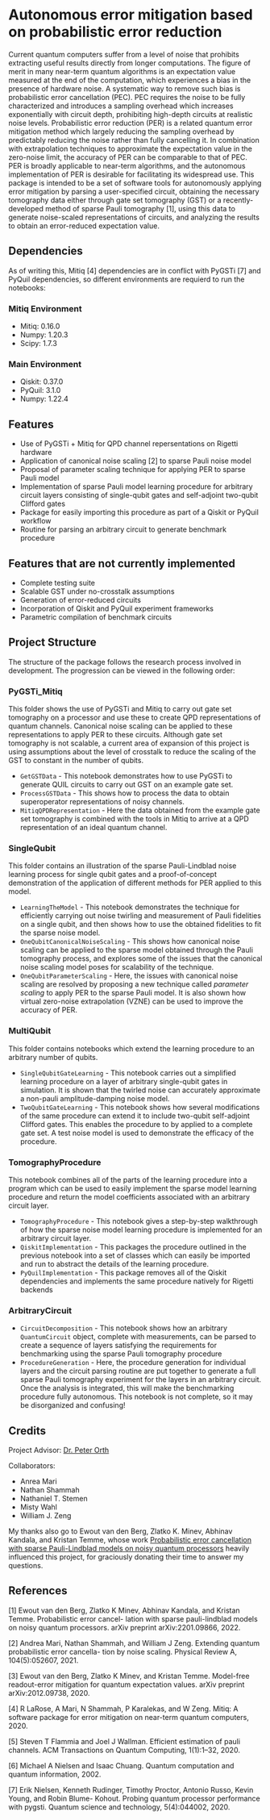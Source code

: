 # Autonomous error mitigation based on probabilistic error reduction

Current quantum computers suffer from a level of noise that prohibits extracting useful results directly from longer computations. The figure of merit in many near-term quantum algorithms is an expectation value measured at the end of the computation, which experiences a bias in the presence of hardware noise. A systematic way to remove such bias is probabilistic error cancellation (PEC). PEC requires the noise to be fully characterized and introduces a sampling overhead which increases exponentially with circuit depth, prohibiting high-depth circuits at realistic noise levels. 
Probabilistic error reduction (PER) is a related quantum error mitigation method which largely reducing the sampling overhead by predictably reducing the noise rather than fully cancelling it. In combination with extrapolation techniques to approximate the expectation value in the zero-noise limit, the accuracy of PER can be comparable to that of PEC. PER is broadly applicable to near-term algorithms, and the autonomous implementation of PER is desirable for facilitating its widespread use. This package is intended to be a set of software tools for autonomously applying error mitigation by parsing a user-specified circuit, obtaining the necessary tomography data either through gate set tomography (GST) or a recently-developed method of sparse Pauli tomography [1], using this data to generate noise-scaled representations of circuits, and analyzing the results to obtain an error-reduced expectation value.

## Dependencies
As of writing this, Mitiq [4] dependencies are in conflict with PyGSTi [7] and PyQuil dependencies, so different environments are requierd to run the notebooks:
### Mitiq Environment
* Mitiq: 0.16.0
* Numpy: 1.20.3
* Scipy: 1.7.3
### Main Environment
* Qiskit: 0.37.0
* PyQuil: 3.1.0
* Numpy: 1.22.4

## Features
* Use of PyGSTi + Mitiq for QPD channel repersentations on Rigetti hardware
* Application of canonical noise scaling [2] to sparse Pauli noise model
* Proposal of parameter scaling technique for applying PER to sparse Pauli model
* Implementation of sparse Pauli model learning procedure for arbitrary circuit layers consisting of single-qubit gates and self-adjoint two-qubit Clifford gates
* Package for easily importing this procedure as part of a Qiskit or PyQuil workflow
* Routine for parsing an arbitrary circuit to generate benchmark procedure

## Features that are not currently implemented
* Complete testing suite
* Scalable GST under no-crosstalk assumptions
* Generation of error-reduced circuits
* Incorporation of Qiskit and PyQuil experiment frameworks
* Parametric compilation of benchmark circuits

## Project Structure
The structure of the package follows the research process involved in development. The progression can be viewed in the following order:

### PyGSTi_Mitiq
This folder shows the use of PyGSTi and Mitiq to carry out gate set tomography on a processor and use these to create QPD representations of quantum channels. Canonical noise scaling can be applied to these representations to apply PER to these circuits. Although gate set tomography is not scalable, a current area of expansion of this project is using assumptions about the level of crosstalk to reduce the scaling of the GST to constant in the number of qubits.
* `GetGSTData` - This notebook demonstrates how to use PyGSTi to generate QUIL circuits to carry out GST on an example gate set.
* `ProcessGSTData` - This shows how to process the data to obtain superoperator representations of noisy channels.
* `MitiqQPDRepresentation` - Here the data obtained from the example gate set tomography is combined with the tools in Mitiq to arrive at a QPD representation of an ideal quantum channel.

### SingleQubit
This folder contains an illustration of the sparse Pauli-Lindblad noise learning process for single qubit gates and a proof-of-concept demonstration of the application of different methods for PER applied to this model.
* `LearningTheModel` - This notebook demonstrates the technique for efficiently carrying out noise twirling and measurement of Pauli fidelities on a single qubit, and then shows how to use the obtained fidelities to fit the sparse noise model.
* `OneQubitCanonicalNoiseScaling` - This shows how canonical noise scaling can be applied to the sparse model obtained through the Pauli tomography process, and explores some of the issues that the canonical noise scaling model poses for scalability of the technique.
* `OneQubitParameterScaling` - Here, the issues with canonical noise scaling are resolved by proposing a new technique called *parameter scaling* to apply PER to the sparse Pauli model. It is also shown how virtual zero-noise extrapolation (VZNE) can be used to improve the accuracy of PER.

### MultiQubit
This folder contains notebooks which extend the learning procedure to an arbitrary number of qubits.
* `SingleQubitGateLearning` - This notebook carries out a simplified learning procedure on a layer of arbitrary single-qubit gates in simulation. It is shown that the twirled noise can accurately approximate a non-pauli amplitude-damping noise model.
* `TwoQubitGateLearning` - This notebook shows how several modifications of the same procedure can extend it to include two-qubit self-adjoint Clifford gates. This enables the procedure to by applied to a complete gate set. A test noise model is used to demonstrate the efficacy of the procedure.

### TomographyProcedure
This notebook combines all of the parts of the learning procedure into a program which can be used to easily implement the sparse model learning procedure and return the model coefficients associated with an arbitrary circuit layer.
* `TomographyProcedure` - This notebook gives a step-by-step walkthrough of how the sparse noise model learning procedure is implemented for an arbitrary circuit layer.
* `QiskitImplementation` - This packages the procedure outlined in the previous notebook into a set of classes which can easily be imported and run to abstract the details of the learning procedure.
* `PyQuilImplementation` - This package removes all of the Qiskit dependencies and implements the same procedure natively for Rigetti backends

### ArbitraryCircuit

* `CircuitDecomposition` - This notebook shows how an arbitrary `QuantumCircuit` object, complete with measurements, can be parsed to create a sequence of layers satisfying the requirements for benchmarking using the sparse Pauli tomography procedure
* `ProcedureGeneration` - Here, the procedure generation for individual layers and the circuit parsing routine are put together to generate a full sparse Pauli tomography experiment for the layers in an arbitrary circuit. Once the analysis is integrated, this will make the benchmarking procedure fully autonomous. This notebook is not complete, so it may be disorganized and confusing!

## Credits
Project Advisor: [Dr. Peter Orth](https://faculty.sites.iastate.edu/porth/)

Collaborators:
* Anrea Mari
* Nathan Shammah
* Nathaniel T. Stemen
* Misty Wahl
* William J. Zeng

My thanks also go to Ewout van den Berg, Zlatko K. Minev, Abhinav Kandala, and Kristan Temme, whose work [Probabilistic error cancellation with sparse Pauli-Lindblad models on noisy quantum processors](https://arxiv.org/abs/2201.09866) heavily influenced this project, for graciously donating their time to answer my questions.

## References

[1] Ewout van den Berg, Zlatko K Minev, Abhinav Kandala, and Kristan Temme. Probabilistic error cancel-
lation with sparse pauli-lindblad models on noisy quantum processors. arXiv preprint arXiv:2201.09866,
2022.

[2] Andrea Mari, Nathan Shammah, and William J Zeng. Extending quantum probabilistic error cancella-
tion by noise scaling. Physical Review A, 104(5):052607, 2021.

[3] Ewout van den Berg, Zlatko K Minev, and Kristan Temme. Model-free readout-error mitigation for
quantum expectation values. arXiv preprint arXiv:2012.09738, 2020.

[4] R LaRose, A Mari, N Shammah, P Karalekas, and W Zeng. Mitiq: A software package for error
mitigation on near-term quantum computers, 2020.

[5] Steven T Flammia and Joel J Wallman. Efficient estimation of pauli channels. ACM Transactions on
Quantum Computing, 1(1):1–32, 2020.

[6] Michael A Nielsen and Isaac Chuang. Quantum computation and quantum information, 2002.

[7] Erik Nielsen, Kenneth Rudinger, Timothy Proctor, Antonio Russo, Kevin Young, and Robin Blume-
Kohout. Probing quantum processor performance with pygsti. Quantum science and technology,
5(4):044002, 2020.
